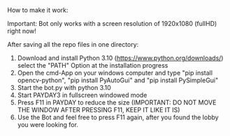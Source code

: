 How to make it work:

Important: Bot only works with a screen resolution of 1920x1080 (fullHD) right now!

After saving all the repo files in one directory:

1. Download and install Python 3.10 (https://www.python.org/downloads/) select the "PATH" Option at the installation progress
2. Open the cmd-App on your windows computer and type "pip install opencv-python", "pip install PyAutoGui" and "pip install PySimpleGui" 
3. Start the bot.py with python 3.10 
4. Start PAYDAY3 in fullscreen windowed mode
5. Press F11 in PAYDAY to reduce the size (IMPORTANT: DO NOT MOVE THE WINDOW AFTER PRESSING F11, KEEP IT LIKE IT IS)
6. Use the Bot and feel free to press F11 again, after you found the lobby you were looking for.
